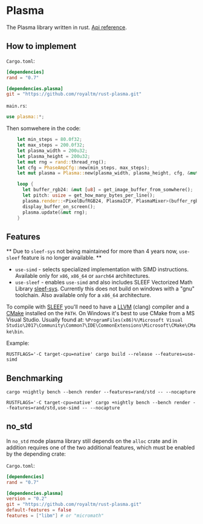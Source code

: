 Plasma
======

The Plasma library written in rust. [Api reference](https://royaltm.github.io/rust-plasma/master/rust/plasma/index.html).

How to implement
----------------

`Cargo.toml`:

```toml
[dependencies]
rand = "0.7"

[dependencies.plasma]
git = "https://github.com/royaltm/rust-plasma.git"
```

`main.rs`:

```rust
use plasma::*;
```

Then somwehere in the code:

```rust
    let min_steps = 80.0f32;
    let max_steps = 200.0f32;
    let plasma_width = 200u32;
    let plasma_height = 200u32;
    let mut rng = rand::thread_rng();
    let cfg = PhaseAmpCfg::new(min_steps, max_steps);
    let mut plasma = Plasma::new(plasma_width, plasma_height, cfg, &mut rng);

    loop {
      let buffer_rgb24: &mut [u8] = get_image_buffer_from_somwhere();
      let pitch: usize = get_how_many_bytes_per_line();
      plasma.render::<PixelBufRGB24, PlasmaICP, PlasmaMixer>(buffer_rgb24, pitch, None);
      display_buffer_on_screen();
      plasma.update(&mut rng);
    }
```


Features
--------

** Due to `sleef-sys` not being maintained for more than 4 years now, `use-sleef` feature is no longer available. **

* `use-simd` - selects specialized implementation with SIMD instructions. Available only for `x86`, `x86_64` or `aarch64`  architectures.
* `use-sleef` - enables `use-simd` and also includes SLEEF Vectorized Math Library [sleef-sys](https://crates.io/crates/sleef-sys). Currently this does not build on windows with a "gnu" toolchain. Also available only for a `x86_64` architecture.

To compile with [SLEEF](https://sleef.org) you'll need to have a [LLVM](http://releases.llvm.org/download.html#7.0.0) (clang) compiler and a [CMake](https://cmake.org) installed on the `PATH`. On Windows it's best to use CMake from a MS Visual Studio. Usually found at: `%ProgramFiles(x86)%\Microsoft Visual Studio\2017\Community\Common7\IDE\CommonExtensions\Microsoft\CMake\CMake\bin`.

Example:

```
RUSTFLAGS='-C target-cpu=native' cargo build --release --features=use-simd
```

Benchmarking
------------

```
cargo +nightly bench --bench render --features=rand/std -- --nocapture
```

```
RUSTFLAGS='-C target-cpu=native' cargo +nightly bench --bench render --features=rand/std,use-simd -- --nocapture
```


no_std
------

In `no_std` mode plasma library still depends on the `alloc` crate and in addition requires one of the two additional features, which must be enabled by the depending crate:

`Cargo.toml`:

```toml
[dependencies]
rand = "0.7"

[dependencies.plasma]
version = "0.2"
git = "https://github.com/royaltm/rust-plasma.git"
default-features = false
features = ["libm"] # or "micromath"
```
